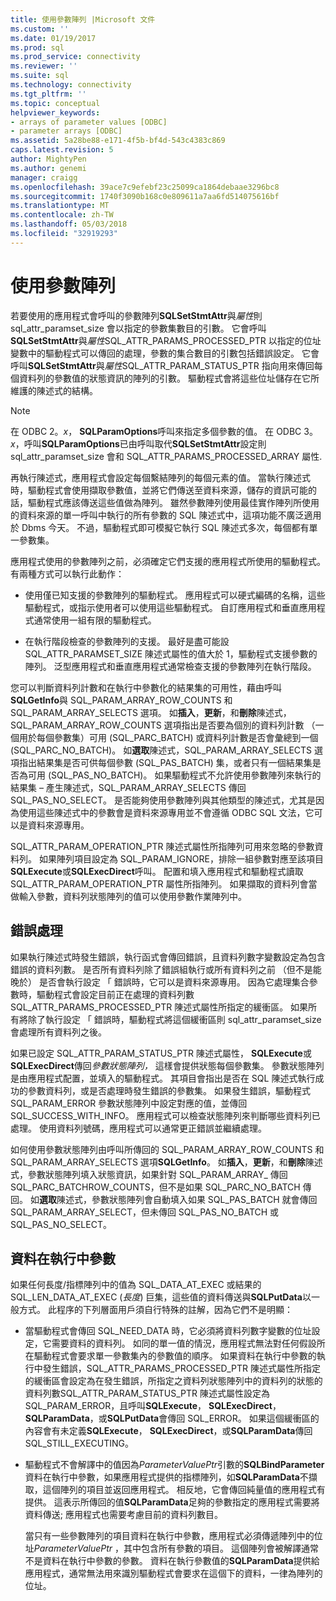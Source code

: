 ```yaml
---
title: 使用參數陣列 |Microsoft 文件
ms.custom: ''
ms.date: 01/19/2017
ms.prod: sql
ms.prod_service: connectivity
ms.reviewer: ''
ms.suite: sql
ms.technology: connectivity
ms.tgt_pltfrm: ''
ms.topic: conceptual
helpviewer_keywords:
- arrays of parameter values [ODBC]
- parameter arrays [ODBC]
ms.assetid: 5a28be88-e171-4f5b-bf4d-543c4383c869
caps.latest.revision: 5
author: MightyPen
ms.author: genemi
manager: craigg
ms.openlocfilehash: 39ace7c9efebf23c25099ca1864debaae3296bc8
ms.sourcegitcommit: 1740f3090b168c0e809611a7aa6fd514075616bf
ms.translationtype: MT
ms.contentlocale: zh-TW
ms.lasthandoff: 05/03/2018
ms.locfileid: "32919293"
---
```

# <a name="using-arrays-of-parameters"></a>使用參數陣列
若要使用的應用程式會呼叫的參數陣列**SQLSetStmtAttr**與*屬性*則 sql_attr_paramset_size 會以指定的參數集數目的引數。 它會呼叫**SQLSetStmtAttr**與*屬性*SQL_ATTR_PARAMS_PROCESSED_PTR 以指定的位址變數中的驅動程式可以傳回的處理，參數的集合數目的引數包括錯誤設定。 它會呼叫**SQLSetStmtAttr**與*屬性*SQL_ATTR_PARAM_STATUS_PTR 指向用來傳回每個資料列的參數值的狀態資訊的陣列的引數。 驅動程式會將這些位址儲存在它所維護的陳述式的結構。  
  
> [!NOTE]  
>  在 ODBC 2。*x*， **SQLParamOptions**呼叫來指定多個參數的值。 在 ODBC 3。*x*，呼叫**SQLParamOptions**已由呼叫取代**SQLSetStmtAttr**設定則 sql_attr_paramset_size 會和 SQL_ATTR_PARAMS_PROCESSED_ARRAY 屬性.  
  
 再執行陳述式，應用程式會設定每個繫結陣列的每個元素的值。 當執行陳述式時，驅動程式會使用擷取參數值，並將它們傳送至資料來源，儲存的資訊可能的話，驅動程式應該傳送這些值做為陣列。 雖然參數陣列使用最佳實作陣列所使用的資料來源的單一呼叫中執行的所有參數的 SQL 陳述式中，這項功能不廣泛適用於 Dbms 今天。 不過，驅動程式即可模擬它執行 SQL 陳述式多次，每個都有單一參數集。  
  
 應用程式使用的參數陣列之前，必須確定它們支援的應用程式所使用的驅動程式。 有兩種方式可以執行此動作：  
  
-   使用僅已知支援的參數陣列的驅動程式。 應用程式可以硬式編碼的名稱，這些驅動程式，或指示使用者可以使用這些驅動程式。 自訂應用程式和垂直應用程式通常使用一組有限的驅動程式。  
  
-   在執行階段檢查的參數陣列的支援。 最好是盡可能設 SQL_ATTR_PARAMSET_SIZE 陳述式屬性的值大於 1，驅動程式支援參數的陣列。 泛型應用程式和垂直應用程式通常檢查支援的參數陣列在執行階段。  
  
 您可以判斷資料列計數和在執行中參數化的結果集的可用性，藉由呼叫**SQLGetInfo**與 SQL_PARAM_ARRAY_ROW_COUNTS 和 SQL_PARAM_ARRAY_SELECTS 選項。 如**插入**，**更新**，和**刪除**陳述式，SQL_PARAM_ARRAY_ROW_COUNTS 選項指出是否要為個別的資料列計數 （一個用於每個參數集）可用 (SQL_PARC_BATCH) 或資料列計數是否會彙總到一個 (SQL_PARC_NO_BATCH)。 如**選取**陳述式，SQL_PARAM_ARRAY_SELECTS 選項指出結果集是否可供每個參數 (SQL_PAS_BATCH) 集，或者只有一個結果集是否為可用 (SQL_PAS_NO_BATCH)。 如果驅動程式不允許使用參數陣列來執行的結果集 – 產生陳述式，SQL_PARAM_ARRAY_SELECTS 傳回 SQL_PAS_NO_SELECT。 是否能夠使用參數陣列與其他類型的陳述式，尤其是因為使用這些陳述式中的參數會是資料來源專用並不會遵循 ODBC SQL 文法，它可以是資料來源專用。  
  
 SQL_ATTR_PARAM_OPERATION_PTR 陳述式屬性所指陣列可用來忽略的參數資料列。 如果陣列項目設定為 SQL_PARAM_IGNORE，排除一組參數對應至該項目**SQLExecute**或**SQLExecDirect**呼叫。 配置和填入應用程式和驅動程式讀取 SQL_ATTR_PARAM_OPERATION_PTR 屬性所指陣列。 如果擷取的資料列會當做輸入參數，資料列狀態陣列的值可以使用參數作業陣列中。  
  
## <a name="error-processing"></a>錯誤處理  
 如果執行陳述式時發生錯誤，執行函式會傳回錯誤，且資料列數字變數設定為包含錯誤的資料列數。 是否所有資料列除了錯誤組執行或所有資料列之前 （但不是能晚於） 是否會執行設定 「 錯誤時，它可以是資料來源專用。 因為它處理集合參數時，驅動程式會設定目前正在處理的資料列數 SQL_ATTR_PARAMS_PROCESSED_PTR 陳述式屬性所指定的緩衝區。 如果所有將除了執行設定 「 錯誤時，驅動程式將這個緩衝區則 sql_attr_paramset_size 會處理所有資料列之後。  
  
 如果已設定 SQL_ATTR_PARAM_STATUS_PTR 陳述式屬性， **SQLExecute**或**SQLExecDirect**傳回*參數狀態陣列，* 這樣會提供狀態每個參數集。 參數狀態陣列是由應用程式配置，並填入的驅動程式。 其項目會指出是否在 SQL 陳述式執行成功的參數資料列，或是否處理時發生錯誤的參數集。 如果發生錯誤，驅動程式 SQL_PARAM_ERROR 參數狀態陣列中設定對應的值，並傳回 SQL_SUCCESS_WITH_INFO。 應用程式可以檢查狀態陣列來判斷哪些資料列已處理。 使用資料列號碼，應用程式可以通常更正錯誤並繼續處理。  
  
 如何使用參數狀態陣列由呼叫所傳回的 SQL_PARAM_ARRAY_ROW_COUNTS 和 SQL_PARAM_ARRAY_SELECTS 選項**SQLGetInfo**。 如**插入**，**更新**，和**刪除**陳述式，參數狀態陣列填入狀態資訊，如果針對 SQL_PARAM_ARRAY_ 傳回 SQL_PARC_BATCHROW_COUNTS，但不是如果 SQL_PARC_NO_BATCH 傳回。 如**選取**陳述式，參數狀態陣列會自動填入如果 SQL_PAS_BATCH 就會傳回 SQL_PARAM_ARRAY_SELECT，但未傳回 SQL_PAS_NO_BATCH 或 SQL_PAS_NO_SELECT。  
  
## <a name="data-at-execution-parameters"></a>資料在執行中參數  
 如果任何長度/指標陣列中的值為 SQL_DATA_AT_EXEC 或結果的 SQL_LEN_DATA_AT_EXEC (*長度*) 巨集，這些值的資料傳送與**SQLPutData**以一般方式。 此程序的下列層面用戶須自行特殊的註解，因為它們不是明顯：  
  
-   當驅動程式會傳回 SQL_NEED_DATA 時，它必須將資料列數字變數的位址設定，它需要資料的資料列。 如同的單一值的情況，應用程式無法對任何假設所在驅動程式會要求單一參數集內的參數值的順序。 如果資料在執行中參數的執行中發生錯誤，SQL_ATTR_PARAMS_PROCESSED_PTR 陳述式屬性所指定的緩衝區會設定為在發生錯誤，所指定之資料列狀態陣列中的資料列的狀態的資料列數SQL_ATTR_PARAM_STATUS_PTR 陳述式屬性設定為 SQL_PARAM_ERROR，且呼叫**SQLExecute**， **SQLExecDirect**， **SQLParamData**，或**SQLPutData**會傳回 SQL_ERROR。 如果這個緩衝區的內容會有未定義**SQLExecute**， **SQLExecDirect**，或**SQLParamData**傳回 SQL_STILL_EXECUTING。  
  
-   驅動程式不會解譯中的值因為*ParameterValuePtr*引數的**SQLBindParameter**資料在執行中參數，如果應用程式提供的指標陣列，如**SQLParamData**不擷取，這個陣列的項目並返回應用程式。 相反地，它會傳回純量值的應用程式有提供。 這表示所傳回的值**SQLParamData**足夠的參數指定的應用程式需要將資料傳送; 應用程式也需要考慮目前的資料列數目。  
  
     當只有一些參數陣列的項目資料在執行中參數，應用程式必須傳遞陣列中的位址*ParameterValuePtr* ，其中包含所有參數的項目。 這個陣列會被解譯通常不是資料在執行中參數的參數。 資料在執行參數值的**SQLParamData**提供給應用程式，通常無法用來識別驅動程式會要求在這個下的資料，一律為陣列的位址。
